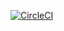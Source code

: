 [![CircleCI](https://circleci.com/gh/Bone1289/projects/tree/master.svg?style=svg)](https://circleci.com/gh/Bone1289/projects/tree/master)